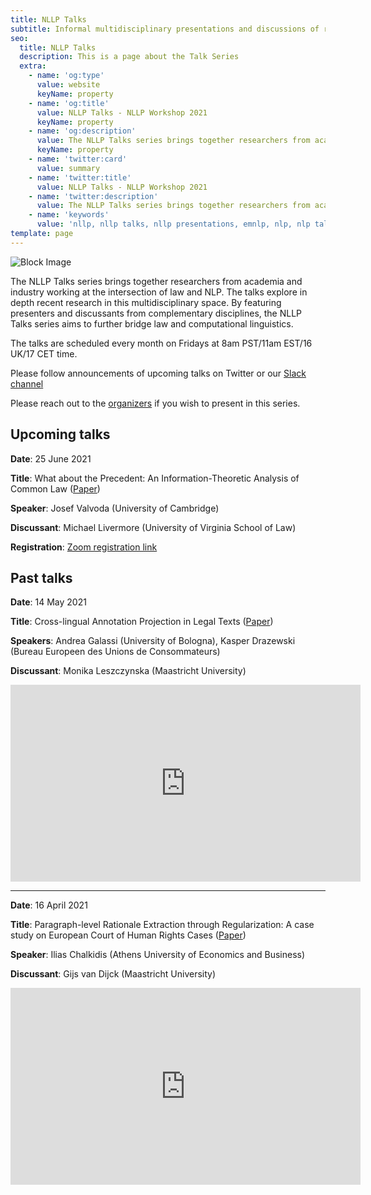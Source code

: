 ```yaml
---
title: NLLP Talks 
subtitle: Informal multidisciplinary presentations and discussions of recent work 
seo:
  title: NLLP Talks
  description: This is a page about the Talk Series
  extra:
    - name: 'og:type'
      value: website
      keyName: property
    - name: 'og:title'
      value: NLLP Talks - NLLP Workshop 2021
      keyName: property
    - name: 'og:description'
      value: The NLLP Talks series brings together researchers from academia and industry working at the intersection of law and NLP. The group convenes every month and explores recent research in this multidisciplinary space
      keyName: property
    - name: 'twitter:card'
      value: summary
    - name: 'twitter:title'
      value: NLLP Talks - NLLP Workshop 2021
    - name: 'twitter:description'
      value: The NLLP Talks series brings together researchers from academia and industry working at the intersection of law and NLP. The group convenes every month and explores recent research in this multidisciplinary space
    - name: 'keywords'
      value: 'nllp, nllp talks, nllp presentations, emnlp, nlp, nlp talks, nlp presentations, nlproc, natural language processing, natural legal language processing, legal text, legal domain language'
template: page
---
```


![Block Image](/images/talks.png)

The NLLP Talks series brings together researchers from academia and industry working at the intersection of law and NLP. The talks explore in depth recent research in this multidisciplinary space. By featuring presenters and discussants from complementary disciplines, the NLLP Talks series aims to further bridge law and computational linguistics.

The talks are scheduled every month on Fridays at 8am PST/11am EST/16 UK/17 CET time.

Please follow announcements of upcoming talks on Twitter or our [Slack channel](https://join.slack.com/t/nllp/shared_invite/zt-qrjzyncj-5Rq4AXnMKQVLkwWSQknRHw)

Please reach out to the [organizers](mailto:nllp.chairs@gmail.com) if you wish to present in this series.

## Upcoming talks

**Date**: 25 June 2021

**Title**: What about the Precedent: An Information-Theoretic Analysis of Common Law ([Paper](https://www.aclweb.org/anthology/2021.naacl-main.181.pdf))

**Speaker**: Josef Valvoda (University of Cambridge)

**Discussant**: Michael Livermore (University of Virginia School of Law)

**Registration**: [Zoom registration link](https://bit.ly/2SnPSGI)

## Past talks

**Date**: 14 May 2021

**Title**: Cross-lingual Annotation Projection in Legal Texts ([Paper](https://www.aclweb.org/anthology/2020.coling-main.79.pdf))

**Speakers**: Andrea Galassi (University of Bologna), Kasper Drazewski (Bureau Europeen des Unions de Consommateurs)

**Discussant**: Monika Leszczynska (Maastricht University)

<iframe width="560" height="315" src="https://www.youtube.com/embed/fImtpIRKf4w" title="YouTube video player" frameborder="0" allow="accelerometer; autoplay; clipboard-write; encrypted-media; gyroscope; picture-in-picture" allowfullscreen></iframe>

---

**Date**: 16 April 2021

**Title**: Paragraph-level Rationale Extraction through Regularization: A case study on European Court of Human Rights Cases ([Paper](https://www.aclweb.org/anthology/2021.naacl-main.22.pdf))

**Speaker**: Ilias Chalkidis (Athens University of Economics and Business)

**Discussant**: Gijs van Dijck (Maastricht University)

<iframe width="560" height="315" src="https://www.youtube.com/embed/AWyuI065o2I" title="YouTube video player" frameborder="0" allow="accelerometer; autoplay; clipboard-write; encrypted-media; gyroscope; picture-in-picture" allowfullscreen></iframe>
